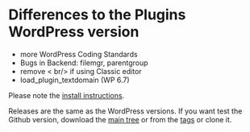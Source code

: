 # Differences to the Plugins WordPress version

* more WordPress Coding Standards
* Bugs in Backend: filemgr, parentgroup
* remove < br/> if using Classic editor
* load_plugin_textdomain (WP 6.7)

Please note the [install instructions](https://leafext.de/en/doku/about/versions/).

Releases are the same as the WordPress versions. If you want test the Github version, download the [main tree](https://github.com/hupe13/extensions-leaflet-map-github/archive/refs/heads/main.zip) or from the [tags](https://github.com/hupe13/extensions-leaflet-map-github/tags) or clone it.
